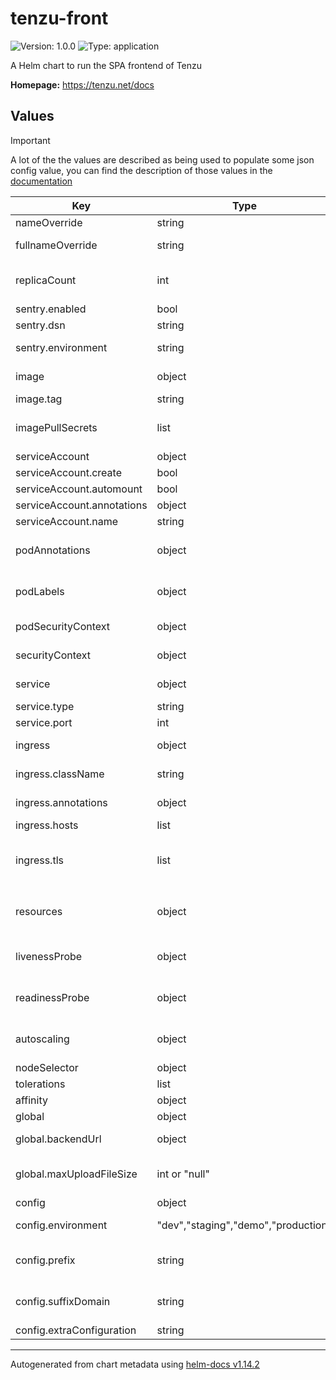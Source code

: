 # tenzu-front

![Version: 1.0.0](https://img.shields.io/badge/Version-1.0.0-informational?style=flat-square)  ![Type: application](https://img.shields.io/badge/Type-application-informational?style=flat-square)

A Helm chart to run the SPA frontend of Tenzu

**Homepage:** <https://tenzu.net/docs>

## Values

> [!IMPORTANT]
> A lot of the the values are described as being used to populate some json config value,
> you can find the description of those values in the [documentation](https://tenzu.net/docs/configuration#configure-tenzu-frontend)

| Key | Type | Default | Description |
|-----|------|---------|-------------|
| nameOverride | string | will use .Chart.Name | Used by name template: to fill the app.kubernetes.io/name label |
| fullnameOverride | string | will use .Release.Name suffixed with name template, if .Release.Name does not already contains it | Used by fullname template: to fill the name of all created kubernetes component |
| replicaCount | int | `1` | number of pod replicas for the frontend Deployment if not using autoscaling see: https://kubernetes.io/docs/concepts/workloads/controllers/replicaset/ |
| sentry.enabled | bool | `false` | Whether to set the environment variable expected by the error tracker |
| sentry.dsn | string | `nil` | Used to populate json config `sentry.dsn` |
| sentry.environment | string | `nil` | Used to populate json config `sentry.environment`, sentry.release will be set using the image.tag value when docker image is built |
| image | object | `{"pullPolicy":"IfNotPresent","repository":"ghcr.io/biru-scop/tenzu-back","tag":"latest"}` | Image to use for the application see: https://kubernetes.io/docs/concepts/containers/images/ |
| image.tag | string | `"latest"` | Overrides the image tag |
| imagePullSecrets | list | `nil` | List of secrets needed to pull an image from a private repository see: https://kubernetes.io/docs/tasks/configure-pod-container/pull-image-private-registry/ |
| serviceAccount | object | `{"annotations":{},"automount":true,"create":true,"name":""}` | service account properties |
| serviceAccount.create | bool | `true` | Specifies whether a service account should be created |
| serviceAccount.automount | bool | `true` | Automatically mount a ServiceAccount's API credentials |
| serviceAccount.annotations | object | `{}` | Annotations to add to the service account |
| serviceAccount.name | string | If create is true, a name is generated using the fullname template, else it will be set to "default" | The name of the service account to use. |
| podAnnotations | object | `{}` | Extra annotation to put on frontend Deployment object see: https://kubernetes.io/docs/concepts/overview/working-with-objects/annotations/ |
| podLabels | object | `{}` | Extra labels to put on frontend Deployment object see: https://kubernetes.io/docs/concepts/overview/working-with-objects/labels/ |
| podSecurityContext | object | `{}` | definition of the pod level securityContext on frontend Deployment object |
| securityContext | object | `{}` | definition of the container level securityContext on frontend Deployment object |
| service | object | `{"port":80,"type":"ClusterIP"}` | see: https://kubernetes.io/docs/concepts/services-networking/service/ |
| service.type | string | `"ClusterIP"` | service type defined for the frontend |
| service.port | int | `80` | service port to access the frontend |
| ingress | object | `{"annotations":{},"className":"","enabled":false,"hosts":[],"tls":[]}` | properties used to define an Ingress see: https://kubernetes.io/docs/concepts/services-networking/ingress/ |
| ingress.className | string | `""` | will be used to set ingressClassName and "kubernetes.io/ingress.class" annotation depending on k8s version |
| ingress.annotations | object | Will set kubernetes.io/ingress.class to ingress.className if needed | ingress annotations, can be "kubernetes.io/ingress.class", "kubernetes.io/tls-acme", "cert-manager.io/cluster-issuer", etc. |
| ingress.hosts | list | `[]` | list of the hosts that will be exposed |
| ingress.tls | list | `[]` | Expect values in format {secretName: "", hosts: []}, If one of the domain in `ingress.hosts` is also defined as `global.backendUrl.host` You must take care to define tls for it if you also set `global.backendUrl.scheme` to "https" |
| resources | object | `{}` | container's resources definition set on every jobs and on the frontend Deployment object, If you want to set it, use the following format: `{limits: {cpu: 100m, memory: 128Mi}, requests: cpu: 100m, memory: 128Mi}}` |
| livenessProbe | object | `{"httpGet":{"path":"/","port":"http"}}` | livenessProbe for the container of the frontend service see: https://kubernetes.io/docs/tasks/configure-pod-container/configure-liveness-readiness-startup-probes/ |
| readinessProbe | object | `{"httpGet":{"path":"/","port":"http"}}` | readinessProbe for the container of the frontend service see: https://kubernetes.io/docs/tasks/configure-pod-container/configure-liveness-readiness-startup-probes/ |
| autoscaling | object | `{"enabled":false,"maxReplicas":100,"minReplicas":1,"targetCPUUtilizationPercentage":80,"targetMemoryUtilizationPercentage":80}` | Whether to define a HorizontalPodAutoscaler with the following scaling properties on cpu and memory consumption see: https://kubernetes.io/docs/concepts/workloads/autoscaling/ |
| nodeSelector | object | `{}` | nodeSelector pod property for the frontend Deployment object |
| tolerations | list | `[]` | tolerations pod property for the frontend Deployment object |
| affinity | object | `{}` | affinity pod property for the frontend Deployment object |
| global | object | `{"backendUrl":{"host":null,"scheme":"https","websocketScheme":"wss"},"maxUploadFileSize":"104857600"}` | global values to share properties among charts. |
| global.backendUrl | object | `{"host":null,"scheme":"https","websocketScheme":"wss"}` | url used to serve the backend, will be used to set json config `api.baseDomain`, `api.scheme` and `wsUrl` |
| global.maxUploadFileSize | int or "null" | `"104857600"` | maximum size, in bytes, for uploaded files. Set to "null" for no limit. You may need to adapt the ingress configuration to support big uploads |
| config | object | `{"environment":"production","extraConfiguration":null,"prefix":"v1","suffixDomain":"api"}` | used to populate configuration file |
| config.environment | "dev","staging","demo","production" | `"production"` | name of the environnement, will change the content of the application banner (only production has no displayed banner) |
| config.prefix | string | `"v1"` | used in backend api url path, modify only for advanced use cases where you really need to rewrite the url, you'll need heavy reverse proxy config if you want to change this |
| config.suffixDomain | string | `"api"` | used in backend api url path, modify only for advanced use cases where you really need to rewrite the url, you'll need heavy reverse proxy config if you want to change this |
| config.extraConfiguration | string | `nil` | extra key for the plugins configuration |

----------------------------------------------
Autogenerated from chart metadata using [helm-docs v1.14.2](https://github.com/norwoodj/helm-docs/releases/v1.14.2)